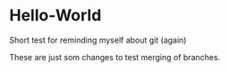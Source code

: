 # Hello-World
Short test for reminding myself about git (again)

These are just som changes to test merging of branches.
